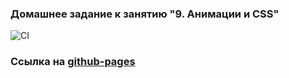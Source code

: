 ### Домашнее задание к занятию "9. Анимации и CSS"

![CI](https://github.com/DedMaier/ahj-homeworks-anim/actions/workflows/web.yml/badge.svg)

### Ссылка на [github-pages](https://dedmaier.github.io/ahj-homeworks-anim/)
